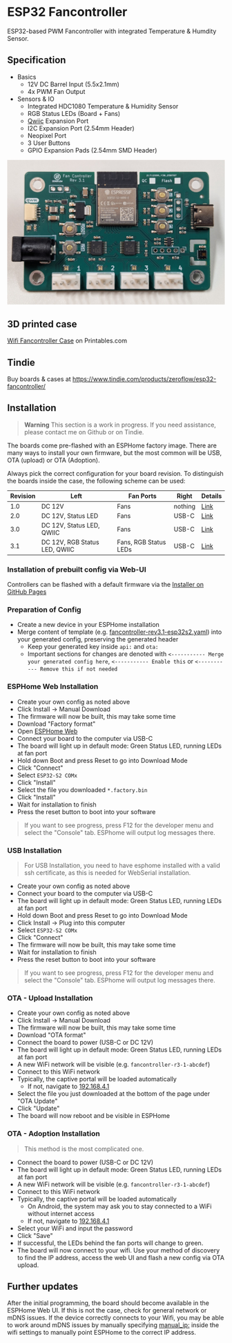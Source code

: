 # ESP32 Fancontroller

ESP32-based PWM Fancontroller with integrated Temperature & Humdity Sensor.

## Specification

* Basics
  * 12V DC Barrel Input (5.5x2.1mm)
  * 4x PWM Fan Output
* Sensors & IO
  * Integrated HDC1080 Temperature & Humidity Sensor
  * RGB Status LEDs (Board + Fans)
  * [Qwiic](https://www.sparkfun.com/qwiic) Expansion Port
  * I2C Expansion Port (2.54mm Header)
  * Neopixel Port
  * 3 User Buttons
  * GPIO Expansion Pads (2.54mm SMD Header)

![view of the board](static/board_rev3.1.jpg)

## 3D printed case

[Wifi Fancontroller Case](https://www.printables.com/model/987263-wifi-fancontroller-case) on Printables.com

## Tindie

Buy boards & cases at https://www.tindie.com/products/zeroflow/esp32-fancontroller/

## Installation

> **Warning**
> This section is a work in progress. If you need assistance, please contact me on Github or on Tindie.

The boards come pre-flashed with an ESPHome factory image.
There are many ways to install your own firmware, but the most common will be USB, OTA (upload) or OTA (Adoption).

Always pick the correct configuration for your board revision.
To distinguish the boards inside the case, the following scheme can be used:

Revision | Left                      | Fan Ports             | Right   | Details
---- | ----------------------------- | --------------------- | ------- | ----
1.0  | DC 12V                        | Fans                  | nothing | [Link](https://zeroflow.github.io/esphome-fancontroller/fancontroller-rev1.0.html)
2.0  | DC 12V, Status LED            | Fans                  | USB-C   | [Link](https://zeroflow.github.io/esphome-fancontroller/fancontroller-rev2.0.html)
3.0  | DC 12V, Status LED, QWIIC     | Fans                  | USB-C   | [Link](https://zeroflow.github.io/esphome-fancontroller/fancontroller-rev3.0.html)
3.1  | DC 12V, RGB Status LED, QWIIC | Fans, RGB Status LEDs | USB-C   | [Link](https://zeroflow.github.io/esphome-fancontroller/fancontroller-rev3.1.html)

### Installation of prebuilt config via Web-UI

Controllers can be flashed with a default firmware via the [Installer on GitHub Pages](https://zeroflow.github.io/esphome-fancontroller/)

### Preparation of Config

* Create a new device in your ESPHome installation
* Merge content of template (e.g. [fancontroller-rev3.1-esp32s2.yaml](/fancontroller-rev3.1-esp32s2.yaml)) into your generated config, preserving the generated header
  * Keep your generated key inside ```api:``` and ```ota:```
  * Important sections for changes are denoted with ```<----------- Merge your generated config here```, ```<----------- Enable this``` or  ```<----------- Remove this if not needed```

### ESPHome Web Installation

* Create your own config as noted above
* Click Install -> Manual Download
* The firmware will now be built, this may take some time
* Download "Factory format"
* Open [ESPHome Web](https://web.esphome.io/)
* Connect your board to the computer via USB-C
* The board will light up in default mode: Green Status LED, running LEDs at fan port
* Hold down Boot and press Reset to go into Download Mode
* Click "Connect"
* Select ```ESP32-S2 COMx```
* Click "Install"
* Select the file you downloaded ```*.factory.bin```
* Click "Install"
* Wait for installation to finish
* Press the reset button to boot into your software

> If you want to see progress, press F12 for the developer menu and select the "Console" tab. ESPhome will output log messages there.

### USB Installation

> For USB Installation, you need to have esphome installed with a valid ssh certificate, as this is needed for WebSerial installation.

* Create your own config as noted above
* Connect your board to the computer via USB-C
* The board will light up in default mode: Green Status LED, running LEDs at fan port
* Hold down Boot and press Reset to go into Download Mode
* Click Install -> Plug into this computer 
* Select ```ESP32-S2 COMx```
* Click "Connect"
* The firmware will now be built, this may take some time
* Wait for installation to finish
* Press the reset button to boot into your software

> If you want to see progress, press F12 for the developer menu and select the "Console" tab. ESPhome will output log messages there.

### OTA - Upload Installation

* Create your own config as noted above
* Click Install -> Manual Download
* The firmware will now be built, this may take some time
* Download "OTA format"
* Connect the board to power (USB-C or DC 12V)
* The board will light up in default mode: Green Status LED, running LEDs at fan port
* A new WiFi network will be visible (e.g. ```fancontroller-r3-1-abcdef```)
* Connect to this WiFi network
* Typically, the captive portal will be loaded automatically
  * If not, navigate to [192.168.4.1](http://192.168.4.1)
* Select the file you just downloaded at the bottom of the page under "OTA Update"
* Click "Update"
* The board will now reboot and be visible in ESPHome

### OTA - Adoption Installation

> This method is the most complicated one.

* Connect the board to power (USB-C or DC 12V)
* The board will light up in default mode: Green Status LED, running LEDs at fan port
* A new WiFi network will be visible (e.g. ```fancontroller-r3-1-abcdef```)
* Connect to this WiFi network
* Typically, the captive portal will be loaded automatically
  * On Android, the system may ask you to stay connected to a WiFi without internet access
  * If not, navigate to [192.168.4.1](http://192.168.4.1)
* Select your WiFi and input the password
* Click "Save"
* If successful, the LEDs behind the fan ports will change to green.
* The board will now connect to your wifi. Use your method of discovery to find the IP address, access the web UI and flash a new config via OTA upload.

## Further updates

After the initial programming, the board should become available in the ESPHome Web UI. If this is not the case, check for general network or mDNS issues. If the device correctly connects to your Wifi, you may be able to work around mDNS issues by manually specifying [manual_ip:](https://esphome.io/components/wifi.html) inside the wifi settings to manually point ESPHome to the correct IP address.